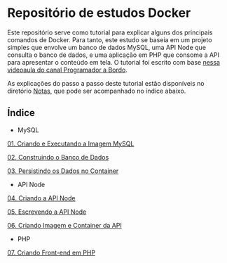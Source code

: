 # Repositório de estudos Docker

Este repositório serve como tutorial para explicar alguns dos principais comandos de Docker. Para tanto, este estudo se baseia em um projeto simples que envolve um banco de dados MySQL, uma API Node que consulta o banco de dados, e uma aplicação em PHP que consome a API para apresentar o conteúdo em tela. O tutorial foi escrito com base [nessa videoaula do canal Programador a Bordo](https://www.youtube.com/watch?v=Kzcz-EVKBEQ&t=3s).

As explicações do passo a passo deste tutorial estão disponíveis no diretório [Notas](https://github.com/fergo8/docker-app-node-mysql-php/tree/master/notas), que pode ser acompanhado no índice abaixo.

## Índice

- MySQL

[01. Criando e Executando a Imagem MySQL](https://github.com/fergo8/docker-app-node-mysql-php/blob/master/notas/01-criando-e-executando-a-imagem-mysql.md)

[02. Construindo o Banco de Dados](https://github.com/fergo8/docker-app-node-mysql-php/blob/master/notas/02-construindo-o-banco-de-dados.md)

[03. Persistindo os Dados no Container](https://github.com/fergo8/docker-app-node-mysql-php/blob/master/notas/03-persistindo-os-dados-no-container.md)

- API Node

[04. Criando a API Node](https://github.com/fergo8/docker-app-node-mysql-php/blob/master/notas/04-criando-a-api-node.md)

[05. Escrevendo a API Node](https://github.com/fergo8/docker-app-node-mysql-php/blob/master/notas/05-escrevendo-a-api-node.md)

[06. Criando Imagem e Container da API](https://github.com/fergo8/docker-app-node-mysql-php/blob/master/notas/06-criando-imagem-e-container-da-api.md)

- PHP

[07. Criando Front-end em PHP](https://github.com/fergo8/docker-app-node-mysql-php/blob/master/notas/07-criando-front-end-em-php.md)
